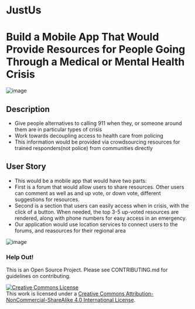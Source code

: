 # JustUs
# Build a Mobile App That Would Provide Resources for People Going Through a Medical or Mental Health Crisis

![image](https://cloud.githubusercontent.com/assets/6962945/19588815/0c66389a-971d-11e6-890c-bbaf1d739fa4.png)
## Description
- Give people alternatives to calling 911 when they, or someone around them are in particular types of crisis
- Work towards decoupling access to health care from policing
- This information would be provided via crowdsourcing resources for trained responders(not police) from communities directly
## User Story
- This would be a mobile app that would have two parts:
- First is a forum that would allow users to share resources. Other users can comment as well as and up vote, or down vote, different suggestions for resources.
- Second is a section that users can easily access when in crisis, with the click of a button. When needed, the top 3-5 up-voted resources are rendered, along with phone numbers for easy access in an emergency.
- Our application would use location services to connect users to the forums, and reasources for their regional area

![image](https://cloud.githubusercontent.com/assets/6962945/19588862/602af254-971d-11e6-92ea-c24f4a67551c.png)

### Help Out!

This is an Open Source Project. Please see CONTRIBUTING.md for guidelines on contributing.

<!-- LICENSE -->

<a rel="license" href="http://creativecommons.org/licenses/by-nc-sa/4.0/"><img alt="Creative Commons License" style="border-width:0" src="https://i.creativecommons.org/l/by-nc-sa/4.0/80x15.png" /></a>
<br />This work is licensed under a <a rel="license" href="http://creativecommons.org/licenses/by-nc-sa/4.0/">Creative Commons Attribution-NonCommercial-ShareAlike 4.0 International License</a>.
